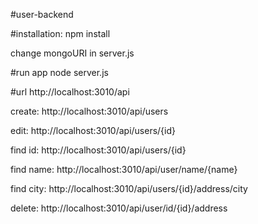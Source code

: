 #user-backend

#installation:
npm install 

change mongoURI in server.js

#run app
node server.js

#url
http://localhost:3010/api

create:
http://localhost:3010/api/users

edit:
http://localhost:3010/api/users/{id}

find id:
http://localhost:3010/api/users/{id}

find name:
http://localhost:3010/api/user/name/{name}

find city:
http://localhost:3010/api/users/{id}/address/city

delete:
http://localhost:3010/api/user/id/{id}/address




